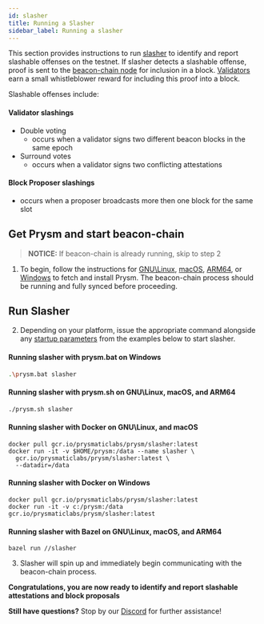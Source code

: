```yaml
---
id: slasher
title: Running a Slasher
sidebar_label: Running a slasher
---
```

This section provides instructions to run [slasher](https://github.com/prysmaticlabs/prysm/tree/master/slasher) to identify and report slashable offenses on the testnet.  If slasher detects a slashable offense, proof is sent to the [beacon-chain node](https://docs.prylabs.network/docs/how-prysm-works/beacon-node/) for inclusion in a block.  [Validators](https://docs.prylabs.network/docs/how-prysm-works/prysm-validator-client/) earn a small whistleblower reward for including this proof into a block.  

Slashable offenses include:

#### Validator slashings 
 - Double voting
   - occurs when a validator signs two different beacon blocks in the same epoch
 - Surround votes
   - occurs when a validator signs two conflicting attestations  

#### Block Proposer slashings
 - occurs when a proposer broadcasts more then one block for the same slot
 

## Get Prysm and start beacon-chain
> **NOTICE:** If beacon-chain is already running, skip to step 2 

1. To begin, follow the instructions for [GNU\Linux](/docs/install/linux), [macOS](/docs/install/mac), [ARM64](/docs/install/arm), or [Windows](/docs/install/windows) to fetch and install Prysm.  The beacon-chain process should be running and fully synced before proceeding.

## Run Slasher

2. Depending on your platform, issue the appropriate command alongside any [startup parameters](/docs/prysm-usage/parameters#slasher-parameters) from the examples below to start slasher.

#### Running slasher with prysm.bat on Windows

```sh
.\prysm.bat slasher
```

#### Running slasher with prysm.sh on GNU\Linux, macOS, and ARM64

```sh
./prysm.sh slasher
```

#### Running slasher with Docker on GNU\Linux, and macOS 

```text
docker pull gcr.io/prysmaticlabs/prysm/slasher:latest
docker run -it -v $HOME/prysm:/data --name slasher \
  gcr.io/prysmaticlabs/prysm/slasher:latest \
  --datadir=/data
```
#### Running slasher with Docker on Windows

```text
docker pull gcr.io/prysmaticlabs/prysm/slasher:latest
docker run -it -v c:/prysm:/data gcr.io/prysmaticlabs/prysm/slasher:latest
```

#### Running slasher with Bazel on GNU\Linux, macOS, and ARM64

```text
bazel run //slasher
```

3. Slasher will spin up and immediately begin communicating with the beacon-chain process.

**Congratulations, you are now ready to identify and report slashable attestations and block proposals**

**Still have questions?**  Stop by our [Discord](https://discord.gg/KSA7rPr) for further assistance!
